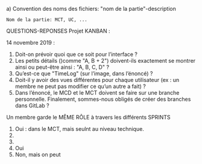a) Convention des noms des fichiers:
	"nom de la partie"-description
	
	Nom de la partie: MCT, UC, ...

QUESTIONS-REPONSES Projet KANBAN :

14 novembre 2019 :

1. Doit-on prévoir quoi que ce soit pour l’interface ?
2. Les petits détails ()comme "A, B + 2") doivent-ils exactement se montrer ainsi ou peut-être ainsi : "A, B, C, D" ?
3. Qu’est-ce que "TimeLog" (sur l’image, dans l’énoncé) ? 
4. Doit-il y avoir des vues différentes pour chaque utilisateur (ex : un membre ne peut pas modifier ce qu’un autre a fait) ?
5. Dans l’énoncé, le MCD et le MCT doivent se faire sur une branche personnelle. Finalement, sommes-nous obligés de créer des branches dans GitLab ?


Un membre garde le MÊME RÔLE à travers les différents SPRINTS

1. Oui : dans le MCT, mais seulnt au niveau technique.
2. 
3. 
4. Oui
5. Non, mais on peut
